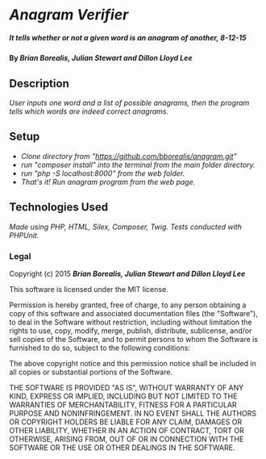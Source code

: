 # _Anagram Verifier_

##### _It tells whether or not a given word is an anagram of another, 8-12-15_

#### By _**Brian Borealis, Julian Stewart and Dillon Lloyd Lee**_

## Description

_User inputs one word and a list of possible anagrams, then the program tells which words are indeed correct anagrams._

## Setup

* _Clone directory from "https://github.com/bborealis/anagram.git"_
* _run "composer install" into the terminal from the main folder directory._
* _run "php -S localhost:8000" from the web folder._
* _That's it!  Run anagram program from the web page._

## Technologies Used

_Made using PHP, HTML, Silex, Composer, Twig.  Tests conducted with PHPUnit._

### Legal


Copyright (c) 2015 **_Brian Borealis, Julian Stewart and Dillon Lloyd Lee_**

This software is licensed under the MIT license.

Permission is hereby granted, free of charge, to any person obtaining a copy
of this software and associated documentation files (the "Software"), to deal
in the Software without restriction, including without limitation the rights
to use, copy, modify, merge, publish, distribute, sublicense, and/or sell
copies of the Software, and to permit persons to whom the Software is
furnished to do so, subject to the following conditions:

The above copyright notice and this permission notice shall be included in
all copies or substantial portions of the Software.

THE SOFTWARE IS PROVIDED "AS IS", WITHOUT WARRANTY OF ANY KIND, EXPRESS OR
IMPLIED, INCLUDING BUT NOT LIMITED TO THE WARRANTIES OF MERCHANTABILITY,
FITNESS FOR A PARTICULAR PURPOSE AND NONINFRINGEMENT. IN NO EVENT SHALL THE
AUTHORS OR COPYRIGHT HOLDERS BE LIABLE FOR ANY CLAIM, DAMAGES OR OTHER
LIABILITY, WHETHER IN AN ACTION OF CONTRACT, TORT OR OTHERWISE, ARISING FROM,
OUT OF OR IN CONNECTION WITH THE SOFTWARE OR THE USE OR OTHER DEALINGS IN
THE SOFTWARE.
